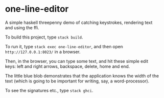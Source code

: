 # one-line-editor
A simple haskell threepenny demo of catching keystrokes, rendering text and using the ffi.

To build this project, type `stack build`.

To run it, type `stack exec one-line-editor`, and then open `http://127.0.0.1:8023/` in a browser.

Then, in the browser, you can type some text, and hit these simple edit keys: left and right arrows, backspace, delete, home and end.

The little blue blob demonstrates that the application knows the width of the text (which is going to be important for writing, say, a word-processor).

To see the signatures etc., type `stack ghci`.
